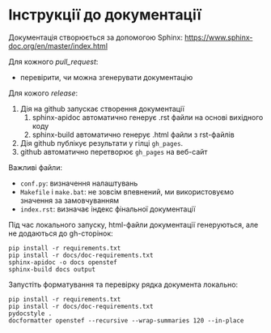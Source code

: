 <!--
SPDX-FileCopyrightText: 2017-2023 Contributors to the OpenSTEF project <korte.termijn.prognoses@alliander.com>

SPDX-License-Identifier: MPL-2.0
-->

# Інструкції до документації

Документація створюється за допомогою Sphinx:
https://www.sphinx-doc.org/en/master/index.html

Для кожного *pull_request*:
- перевірити, чи можна згенерувати документацію

Для кожого *release*:
1. Дія на github запускає створення документації
    1. sphinx-apidoc автоматично генерує .rst файли на основі вихідного коду
    2. sphinx-build автоматично генерує .html файли з rst-файлів
2. Дія github публікує результати у гілці `gh_pages`.
3. github автоматично перетворює `gh_pages` на веб-сайт

Важливі файли:
- `conf.py`: визначення налаштувань
- `Makefile` і `make.bat`: не зовсім впевнений, ми використовуємо значення за замовчуванням
- `index.rst`: визначає індекс фінальної документації

Під час локального запуску, html-файли документації генеруються, але не додаються до gh-сторінок:
```
pip install -r requirements.txt
pip install -r docs/doc-requirements.txt
sphinx-apidoc -o docs openstef
sphinx-build docs output
```

Запустіть форматування та перевірку рядка документа локально:
```
pip install -r requirements.txt
pip install -r docs/doc-requirements.txt
pydocstyle .
docformatter openstef --recursive --wrap-summaries 120 --in-place
```
